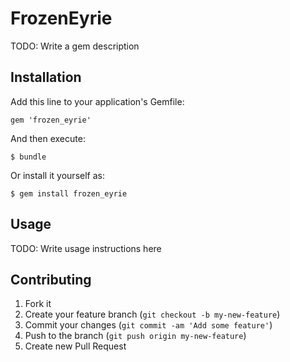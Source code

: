 # FrozenEyrie

TODO: Write a gem description

## Installation

Add this line to your application's Gemfile:

    gem 'frozen_eyrie'

And then execute:

    $ bundle

Or install it yourself as:

    $ gem install frozen_eyrie

## Usage

TODO: Write usage instructions here

## Contributing

1. Fork it
2. Create your feature branch (`git checkout -b my-new-feature`)
3. Commit your changes (`git commit -am 'Add some feature'`)
4. Push to the branch (`git push origin my-new-feature`)
5. Create new Pull Request
